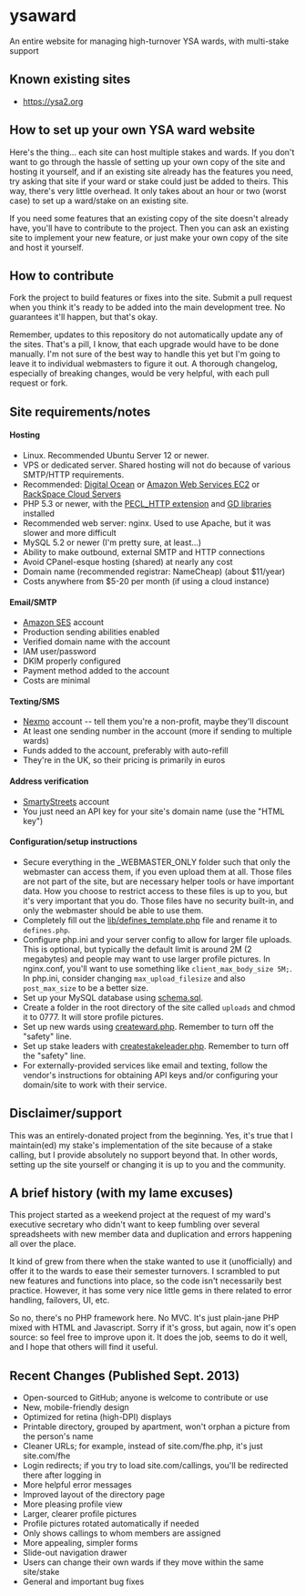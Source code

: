 ysaward
=======

An entire website for managing high-turnover YSA wards, with multi-stake support



Known existing sites
-----------------------

- https://ysa2.org



How to set up your own YSA ward website
-----------------------

Here's the thing... each site can host multiple stakes and wards. If you don't want
to go through the hassle of setting up your own copy of the site and hosting it yourself,
and if an existing site already has the features you need, try asking that site if your
ward or stake could just be added to theirs. This way, there's very little overhead.
It only takes about an hour or two (worst case) to set up a ward/stake on an existing site.

If you need some features that an existing copy of the site doesn't already have, you'll
have to contribute to the project. Then you can ask an existing site to implement your
new feature, or just make your own copy of the site and host it yourself.



How to contribute
-----------------------

Fork the project to build features or fixes into the site. Submit a pull request when
you think it's ready to be added into the main development tree. No guarantees it'll
happen, but that's okay.

Remember, updates to this repository do not automatically update any of the sites. That's
a pill, I know, that each upgrade would have to be done manually. I'm not sure of the best
way to handle this yet but I'm going to leave it to individual webmasters to figure it out.
A thorough changelog, especially of breaking changes, would be very helpful, with each
pull request or fork.



Site requirements/notes
-----------------------

#### Hosting

- Linux. Recommended Ubuntu Server 12 or newer.
- VPS or dedicated server. Shared hosting will not do because of various SMTP/HTTP requirements.
- Recommended: [Digital Ocean](http://www.digitalocean.com) or
	[Amazon Web Services EC2](http://aws.amazon.com/ec2/) or
	[RackSpace Cloud Servers](http://www.rackspace.com/cloud/servers/)
- PHP 5.3 or newer, with the [PECL_HTTP extension](http://php.net/manual/en/http.install.php) and
	[GD libraries](http://php.net/manual/en/book.image.php) installed
- Recommended web server: nginx. Used to use Apache, but it was slower and more difficult
- MySQL 5.2 or newer (I'm pretty sure, at least...)
- Ability to make outbound, external SMTP and HTTP connections
- Avoid CPanel-esque hosting (shared) at nearly any cost
- Domain name (recommended registrar: NameCheap) (about $11/year)
- Costs anywhere from $5-20 per month (if using a cloud instance)

#### Email/SMTP

- [Amazon SES](http://aws.amazon.com/ses/) account
- Production sending abilities enabled
- Verified domain name with the account
- IAM user/password
- DKIM properly configured
- Payment method added to the account
- Costs are minimal

#### Texting/SMS

- [Nexmo](http://www.nexmo.com) account -- tell them you're a non-profit, maybe they'll discount
- At least one sending number in the account (more if sending to multiple wards)
- Funds added to the account, preferably with auto-refill
- They're in the UK, so their pricing is primarily in euros

#### Address verification

- [SmartyStreets](http://smartystreets.com) account
- You just need an API key for your site's domain name (use the "HTML key")


#### Configuration/setup instructions

- Secure everything in the _WEBMASTER_ONLY folder such that only the webmaster can access them, if you even
upload them at all. Those files are not part of the site, but are necessary helper tools or have important data.
How you choose to restrict access to these files is up to you, but it's very important that you do. Those files
have no security built-in, and only the webmaster should be able to use them.
- Completely fill out the [lib/defines_template.php](https://github.com/mholt/ysaward/blob/master/lib/defines_template.php)
file and rename it to `defines.php`.
- Configure php.ini and your server config to allow for larger file uploads. This is optional, but typically the default limit is around 2M (2 megabytes) and people may want to use larger profile pictures. In nginx.conf, you'll want to use something like `client_max_body_size 5M;`. In php.ini, consider changing `max_upload_filesize` and also `post_max_size` to be a better size.
- Set up your MySQL database using [schema.sql](https://github.com/mholt/ysaward/blob/master/_WEBMASTER_ONLY/schema.sql).
- Create a folder in the root directory of the site called `uploads` and chmod it to 0777. It will store profile pictures.
- Set up new wards using [createward.php](https://github.com/mholt/ysaward/blob/master/_WEBMASTER_ONLY/createward.php).
Remember to turn off the "safety" line.
- Set up stake leaders with [createstakeleader.php](https://github.com/mholt/ysaward/blob/master/_WEBMASTER_ONLY/createstakeleader.php).
Remember to turn off the "safety" line.
- For externally-provided services like email and texting, follow the vendor's instructions for
obtaining API keys and/or configuring your domain/site to work with their service.



Disclaimer/support
-----------------------

This was an entirely-donated project from the beginning. Yes, it's true that I maintain(ed) my stake's
implementation of the site because of a stake calling, but I provide absolutely no support beyond that.
In other words, setting up the site yourself or changing it is up to you and the community.



A brief history (with my lame excuses)
-----------------------

This project started as a weekend project at the request of my ward's executive secretary
who didn't want to keep fumbling over several spreadsheets with new member data and duplication
and errors happening all over the place.

It kind of grew from there when the stake wanted to use it (unofficially) and offer it to
the wards to ease their semester turnovers. I scrambled to put new features and functions
into place, so the code isn't necessarily best practice. However, it has some very nice
little gems in there related to error handling, failovers, UI, etc.

So no, there's no PHP framework here. No MVC. It's just plain-jane PHP mixed with HTML and
Javascript. Sorry if it's gross, but again, now it's open source: so feel free to improve
upon it. It does the job, seems to do it well, and I hope that others will find it useful.



Recent Changes (Published Sept. 2013)
-----------------------

- Open-sourced to GitHub; anyone is welcome to contribute or use
- New, mobile-friendly design
- Optimized for retina (high-DPI) displays
- Printable directory, grouped by apartment, won't orphan a picture from the person's name
- Cleaner URLs; for example, instead of site.com/fhe.php, it's just site.com/fhe
- Login redirects; if you try to load site.com/callings, you'll be redirected there after logging in
- More helpful error messages
- Improved layout of the directory page
- More pleasing profile view
- Larger, clearer profile pictures
- Profile pictures rotated automatically if needed
- Only shows callings to whom members are assigned
- More appealing, simpler forms
- Slide-out navigation drawer
- Users can change their own wards if they move within the same site/stake
- General and important bug fixes
